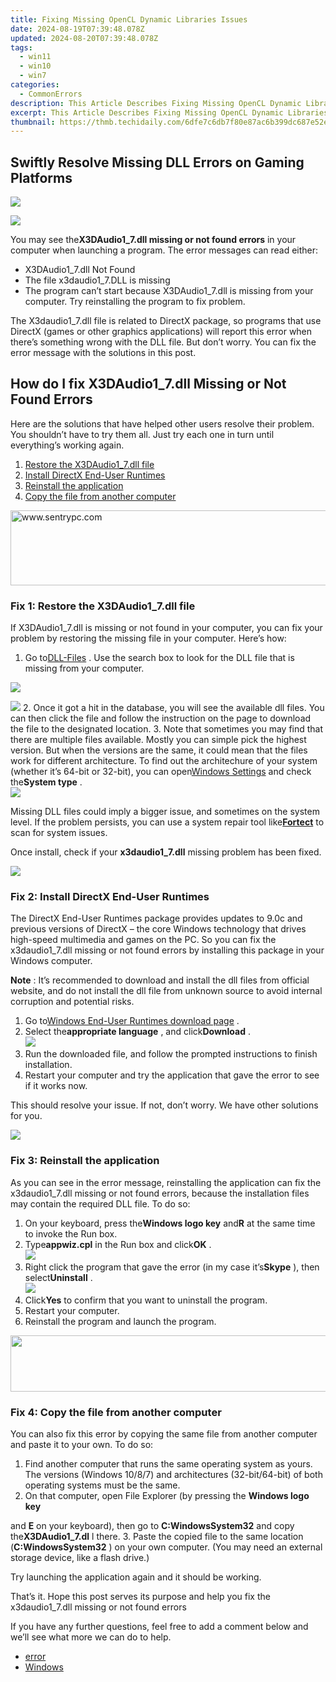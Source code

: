 ```yaml
---
title: Fixing Missing OpenCL Dynamic Libraries Issues
date: 2024-08-19T07:39:48.078Z
updated: 2024-08-20T07:39:48.078Z
tags:
  - win11
  - win10
  - win7
categories:
  - CommonErrors
description: This Article Describes Fixing Missing OpenCL Dynamic Libraries Issues
excerpt: This Article Describes Fixing Missing OpenCL Dynamic Libraries Issues
thumbnail: https://thmb.techidaily.com/6dfe7c6db7f80e87ac6b399dc687e52e1d331efd7fce0bd5f581a2c33f337372.jpg
---
```


## Swiftly Resolve Missing DLL Errors on Gaming Platforms

<!-- affiliate ads begin -->
<a href="https://store.massmailsoftware.com/order/checkout.php?PRODS=1300375&QTY=1&AFFILIATE=108875&CART=1"><img src="https://secure.avangate.com/images/merchant/dc87c13749315c7217cdc4ac692e704c/banera_for_partners-15_%281%29.jpg" border="0"></a>
<!-- affiliate ads end -->
![](https://images.drivereasy.com/wp-content/uploads/2018/06/img_5b175b9b2710e.jpg)

 You may see the**X3DAudio1\_7.dll missing or not found errors** in your computer when launching a program. The error messages can read either:

* X3DAudio1\_7.dll Not Found
* The file x3daudio1\_7.DLL is missing
* The program can’t start because X3DAudio1\_7.dll is missing from your computer. Try reinstalling the program to fix problem.

 The X3daudio1\_7.dll file is related to DirectX package, so programs that use DirectX (games or other graphics applications) will report this error when there’s something wrong with the DLL file. But don’t worry. You can fix the error message with the solutions in this post.

## How do I fix X3DAudio1\_7.dll Missing or Not Found Errors

 Here are the solutions that have helped other users resolve their problem. You shouldn’t have to try them all. Just try each one in turn until everything’s working again.

1. [Restore the X3DAudio1\_7.dll file](#Fix5)
2. [Install DirectX End-User Runtimes](#Fix1)
3. [Reinstall the application](#Fix4)
4. [Copy the file from another computer](#Fix2)

<!-- affiliate ads begin -->
<a href="https://sentrypc.7eer.net/c/5597632/398457/3022" target="_top" id="398457"><img src="//a.impactradius-go.com/display-ad/3022-398457" border="0" alt="www.sentrypc.com" width="980" height="120"/></a><img height="0" width="0" src="https://sentrypc.7eer.net/i/5597632/398457/3022" style="position:absolute;visibility:hidden;" border="0" />
<!-- affiliate ads end -->
### Fix 1: Restore the X3DAudio1\_7.dll file

 If X3DAudio1\_7.dll is missing or not found in your computer, you can fix your problem by restoring the missing file in your computer. Here’s how:

1. Go to[DLL-Files](https://www.dll-files.com/) . Use the search box to look for the DLL file that is missing from your computer.  
<!-- affiliate ads begin -->
<a href="https://secure.2checkout.com/order/checkout.php?PRODS=4620780&QTY=1&AFFILIATE=108875&CART=1"><img src="https://secure.avangate.com/images/merchant/07dd4d5a72f5740ef0f035f201951476/728__90banner.jpg" border="0"></a>
<!-- affiliate ads end -->
![](https://www.drivereasy.com/wp-content/uploads/2018/06/dll-files-manual-1.jpg)
2. Once it got a hit in the database, you will see the available dll files. You can then click the file and follow the instruction on the page to download the file to the designated location.
3. Note that sometimes you may find that there are multiple files available. Mostly you can simple pick the highest version. But when the versions are the same, it could mean that the files work for different architecture. To find out the architechure of your system (whether it’s 64-bit or 32-bit), you can open[Windows Settings](ms-settings:about?activationSource=SMC-Article-15056) and check the**System type** .  
![](https://www.drivereasy.com/wp-content/uploads/2018/06/windows-settings-architecture-1.jpg)

 Missing DLL files could imply a bigger issue, and sometimes on the system level. If the problem persists, you can use a system repair tool like[**Fortect**](https://tools.techidaily.com/drivereasy/download/) to scan for system issues.

 Once install, check if your **x3daudio1\_7.dll**  missing problem has been fixed.

<!-- affiliate ads begin -->
<a href="https://shop.mondly.com/affiliate.php?ACCOUNT=ATISTUDI&AFFILIATE=108875&PATH=https%3A%2F%2Fwww.mondly.com%3FAFFILIATE%3D108875%26RESOURCE%3D%2BGeneral%2B970x90%2B"><img src="https://secure.avangate.com/images/merchant/69c418c33ec2e1a4267fa9bb77fa1428/general-970x90.gif" border="0"></a>
<!-- affiliate ads end -->
### Fix 2: Install DirectX End-User Runtimes

 The DirectX End-User Runtimes package provides updates to 9.0c and previous versions of DirectX – the core Windows technology that drives high-speed multimedia and games on the PC. So you can fix the x3daudio1\_7.dll missing or not found errors by installing this package in your Windows computer.

**Note** : It’s recommended to download and install the dll files from official website, and do not install the dll file from unknown source to avoid internal corruption and potential risks.

1. Go to[Windows End-User Runtimes download page](https://www.microsoft.com/en-us/download/details.aspx?id=8109) .
2. Select the**appropriate language** , and click**Download** .  
![](https://images.drivereasy.com/wp-content/uploads/2018/06/img_5b1500acb86cc.jpg)
3. Run the downloaded file, and follow the prompted instructions to finish installation.
4. Restart your computer and try the application that gave the error to see if it works now.

 This should resolve your issue. If not, don’t worry. We have other solutions for you.

<!-- affiliate ads begin -->
<a href="https://shop.mondly.com/affiliate.php?ACCOUNT=ATISTUDI&AFFILIATE=108875&PATH=https%3A%2F%2Fwww.mondly.com%3FAFFILIATE%3D108875%26RESOURCE%3D%2BEducational%2B970x90%2B"><img src="https://secure.avangate.com/images/merchant/69c418c33ec2e1a4267fa9bb77fa1428/educational-970x90.gif" border="0"></a>
<!-- affiliate ads end -->
### Fix 3: Reinstall the application

 As you can see in the error message, reinstalling the application can fix the x3daudio1\_7.dll missing or not found errors, because the installation files may contain the required DLL file. To do so:

1. On your keyboard, press the**Windows logo key** and**R** at the same time to invoke the Run box.
2. Type**appwiz.cpl** in the Run box and click**OK** .  
![](https://images.drivereasy.com/wp-content/uploads/2018/06/img_5b1a697373fa8.jpg)
3. Right click the program that gave the error (in my case it’s**Skype** ), then select**Uninstall** .  
![](https://images.drivereasy.com/wp-content/uploads/2017/12/img_5a2e48890014f.jpg)
4. Click**Yes** to confirm that you want to uninstall the program.
5. Restart your computer.
6. Reinstall the program and launch the program.

<!-- affiliate ads begin -->
<a href="https://newchic.sjv.io/c/5597632/1659704/14420" target="_top" id="1659704"><img src="//a.impactradius-go.com/display-ad/14420-1659704" border="0" alt="" width="728" height="90"/></a><img height="0" width="0" src="https://imp.pxf.io/i/5597632/1659704/14420" style="position:absolute;visibility:hidden;" border="0" />
<!-- affiliate ads end -->
### Fix 4: Copy the file from another computer

 You can also fix this error by copying the same file from another computer and paste it to your own. To do so:

1. Find another computer that runs the same operating system as yours.  
 The versions (Windows 10/8/7) and architectures (32-bit/64-bit) of both operating systems must be the same.
2. On that computer, open File Explorer (by pressing the   **Windows logo key**  

 and **E** on your keyboard), then go to **C:WindowsSystem32** and copy the**X3DAudio1\_7.dl** l there.
3. Paste the copied file to the same location (**C:WindowsSystem32** ) on your own computer. (You may need an external storage device, like a flash drive.)

Try launching the application again and it should be working.

 That’s it. Hope this post serves its purpose and help you fix the x3daudio1\_7.dll missing or not found errors

 If you have any further questions, feel free to add a comment below and we’ll see what more we can do to help.

* [error](https://tools.techidaily.com/drivereasy/download/)
* [Windows](https://tools.techidaily.com/drivereasy/download/)

<ins class="adsbygoogle"
     style="display:block"
     data-ad-format="autorelaxed"
     data-ad-client="ca-pub-7571918770474297"
     data-ad-slot="1223367746"></ins>



<ins class="adsbygoogle"
     style="display:block"
     data-ad-client="ca-pub-7571918770474297"
     data-ad-slot="8358498916"
     data-ad-format="auto"
     data-full-width-responsive="true"></ins>


